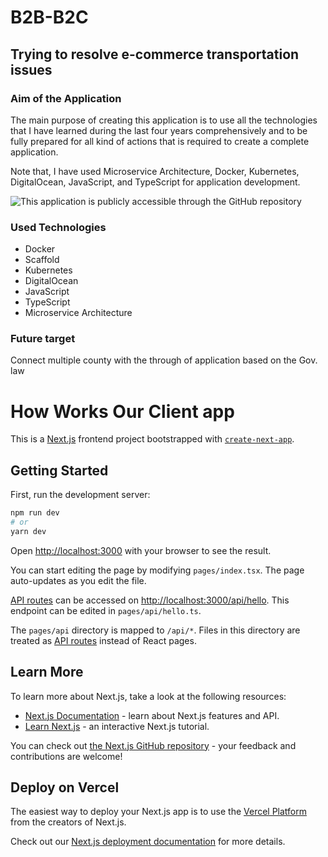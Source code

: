 # B2B-B2C
## Trying to resolve e-commerce transportation issues

### Aim of the Application
The main purpose of creating this application is to use all the technologies that I have learned during the last four years comprehensively and to be fully prepared for all kind of actions that is required to create a complete application. 

Note that, I have used Microservice Architecture, Docker, Kubernetes, DigitalOcean, JavaScript, and TypeScript for application development.

![This application is publicly accessible through the GitHub repository](https://github.com/asmdhabibullah/b2b-b2c-cross-border)

### Used Technologies
- Docker
- Scaffold
- Kubernetes
- DigitalOcean
- JavaScript
- TypeScript
- Microservice Architecture


### Future target
Connect multiple county with the through of application based on the Gov. law

# How Works Our Client app
This is a [Next.js](https://nextjs.org/) frontend project bootstrapped with [`create-next-app`](https://github.com/vercel/next.js/tree/canary/packages/create-next-app).

## Getting Started

First, run the development server:

```bash
npm run dev
# or
yarn dev
```

Open [http://localhost:3000](http://localhost:3000) with your browser to see the result.

You can start editing the page by modifying `pages/index.tsx`. The page auto-updates as you edit the file.

[API routes](https://nextjs.org/docs/api-routes/introduction) can be accessed on [http://localhost:3000/api/hello](http://localhost:3000/api/hello). This endpoint can be edited in `pages/api/hello.ts`.

The `pages/api` directory is mapped to `/api/*`. Files in this directory are treated as [API routes](https://nextjs.org/docs/api-routes/introduction) instead of React pages.

## Learn More

To learn more about Next.js, take a look at the following resources:

- [Next.js Documentation](https://nextjs.org/docs) - learn about Next.js features and API.
- [Learn Next.js](https://nextjs.org/learn) - an interactive Next.js tutorial.

You can check out [the Next.js GitHub repository](https://github.com/vercel/next.js/) - your feedback and contributions are welcome!

## Deploy on Vercel

The easiest way to deploy your Next.js app is to use the [Vercel Platform](https://vercel.com/new?utm_medium=default-template&filter=next.js&utm_source=create-next-app&utm_campaign=create-next-app-readme) from the creators of Next.js.

Check out our [Next.js deployment documentation](https://nextjs.org/docs/deployment) for more details.
